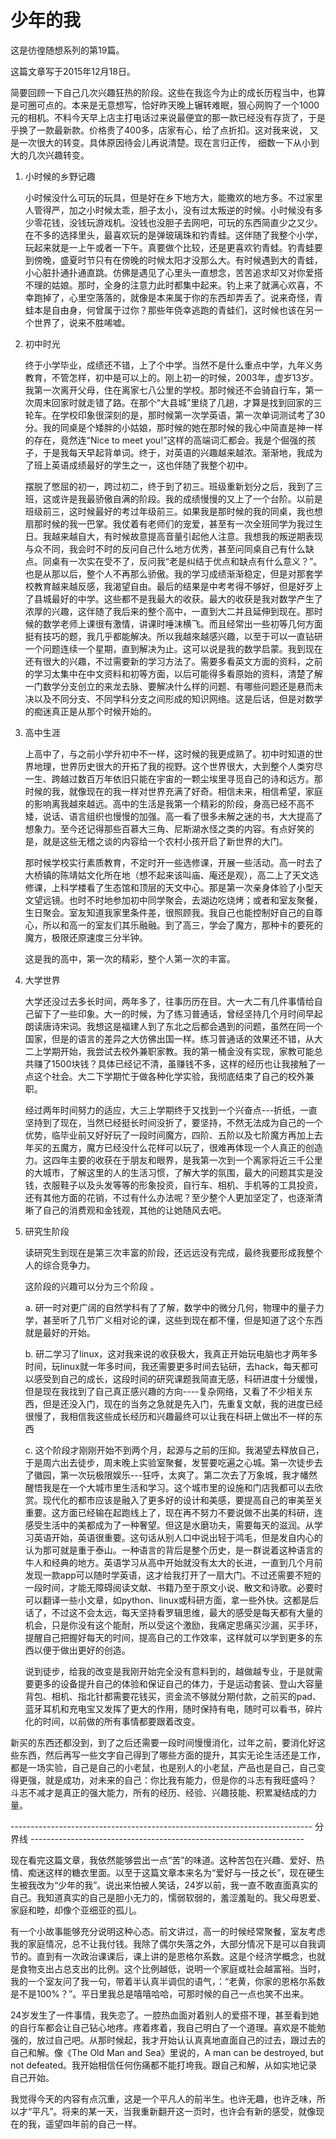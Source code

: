 # 少年的我

这是彷徨随想系列的第19篇。



这篇文章写于2015年12月18日。



​	简要回顾一下自己几次兴趣狂热的阶段。这些在我迄今为止的成长历程当中，也算是可圈可点的。本来是无意想写，恰好昨天晚上辗转难眠，狠心网购了一个1000元的相机。不料今天早上店主打电话过来说最便宜的那一款已经没有存货了，于是乎换了一款最新款。价格贵了400多，店家有心，给了点折扣。这对我来说， 又是一次很大的转变。具体原因待会儿再说清楚。现在言归正传， 细数一下从小到大的几次兴趣转变。



1. 小时候的乡野记趣

   ​	小时候没什么可玩的玩具，但是好在乡下地方大，能撒欢的地方多。不过家里人管得严，加之小时候太乖，胆子太小，没有过太叛逆的时候。小时候没有多少零花钱，没钱玩游戏机。没钱也没胆子去网吧，可玩的东西简直少之又少。 在不多的选择里头，最喜欢玩的是弹玻璃珠和钓青蛙。这伴随了我整个小学，玩起来就是一上午或者一下午。真要做个比较，还是更喜欢钓青蛙。钓青蛙要到傍晚，盛夏时节只有在傍晚的时候太阳才没那么大。有时候遇到大的青蛙，小心脏扑通扑通直跳。仿佛是遇见了心里头一直想念，苦苦追求却又对你爱搭不理的姑娘。那时，全身的注意力此时都集中起来。钓上来了就满心欢喜，不幸跑掉了，心里空落落的，就像是本来属于你的东西却弄丢了。说来奇怪，青蛙本是自由身，何曾属于过你？那些年侥幸逃跑的青蛙们，这时候也该在另一个世界了，说来不胜唏嘘。 

   

2. 初中时光

   ​	终于小学毕业，成绩还不错，上了个中学。当然不是什么重点中学，九年义务教育，不管怎样，初中是可以上的。刚上初一的时候，2003年，虚岁13岁。我第一次离开父母，住在离家七八公里的学校。那时候还不会骑自行车，第一次周末回家时就走错了路。在那个“大县城”里绕了几趟，才算是找到回家的三轮车。在学校印象很深刻的是，那时候第一次学英语，第一次单词测试考了30分。我的同桌是个矮胖的小姑娘，那时候的她在那时候的我心中简直是神一样的存在，竟然连“Nice to meet you!”这样的高端词汇都会。我是个倔强的孩子，于是我每天早起背单词。终于，对英语的兴趣越来越浓。渐渐地，我成为了班上英语成绩最好的学生之一，这也伴随了我整个初中。 

   

   ​	摆脱了憋屈的初一，跨过初二，终于到了初三。班级重新划分之后，我到了三班，这或许是我最骄傲自满的阶段。我的成绩慢慢的又上了一个台阶。以前是班级前三，这时候最好的考过年级前三。如果我是那时候的我的同桌，我也想扇那时候的我一巴掌。我仗着有老师们的宠爱，甚至有一次全班同学为我过生日。我越来越自大，有时候故意提高音量引起他人注意。我想我的叛逆期表现与众不同，我会时不时的反问自己什么地方优秀，甚至问同桌自己有什么缺点。同桌有一次实在受不了，反问我“老是纠结于优点和缺点有什么意义？”。也是从那以后，整个人不再那么骄傲。我的学习成绩渐渐稳定，但是对那套学校教育越来越反感，我渴望自由。最后的结果是中考考得不够好，但是好歹上了县城最好的中学。这些都不是我最大的收获。最大的收获是我对数学产生了浓厚的兴趣，这伴随了我后来的整个高中，一直到大二并且延伸到现在。那时候的数学老师上课很有激情，讲课时唾沫横飞。而且经常出一些初等几何方面挺有技巧的题，我几乎都能解决。所以我越來越感兴趣，以至于可以一直钻研一个问题连续一个星期，直到解决为止。这可以说是我的数学启蒙。我到现在还有很大的兴趣，不过需要新的学习方法了。需要多看英文方面的资料，之前的学习太集中在中文资料和初等方面，以后可能得多看原始的资料，清楚了解一门数学分支创立的来龙去脉、要解决什么样的问题、有哪些问题还是悬而未决以及不同分支、不同学科分支之间形成的知识网络。这是后话，但是对数学的痴迷真正是从那个时候开始的。

   

3. 高中生涯

   ​	上高中了，与之前小学升初中不一样，这时候的我更成熟了。初中时知道的世界地理，世界历史很大的开拓了我的视野。这个世界很大，大到整个人类穷尽一生、跨越过数百万年依旧只能在宇宙的一颗尘埃里寻觅自己的诗和远方。那时候的我，就像现在的我一样对世界充满了好奇。相信未来，相信希望，家庭的影响离我越來越远。高中的生活是我第一个精彩的阶段，身高已经不高不矮，说话、语言组织也慢慢的加强。高一看了很多未解之迷的书，大大提高了想象力。至今还记得那些百慕大三角、尼斯湖水怪之类的内容。有点好笑的是，就是这些无稽之谈的内容给一个农村小孩开启了新世界的大门。

   

   ​	那时候学校实行素质教育，不定时开一些选修课，开展一些活动。高一时去了大桥镇的陈靖姑文化所在地（想不起来该叫庙、庵还是观），高二上了天文选修课，上科学楼看了生态馆和顶层的天文中心。那是第一次亲身体验了小型天文望远镜。也时不时地参加初中同学聚会，去湖边吃烧烤；或者和室友聚餐，生日聚会。室友知道我家里条件差，很照顾我。我自己也能控制好自己的自尊心，所以和高一的室友们其乐融融。到了高三，学会了魔方，那种卡的要死的魔方，极限还原速度三分半钟。

   

   这是我的高中，第一次的精彩，整个人第一次的丰富。

   

4. 大学世界

   ​	大学还没过去多长时间，两年多了，往事历历在目。大一大二有几件事情给自己留下了一些印象。大一的时候，为了练习普通话，曾经坚持几个月时间早起朗读唐诗宋词。我想这是福建人到了东北之后都会遇到的问题，虽然在同一个国家，但是的语言的差异之大仿佛出国一样。练习普通话的效果还不错，从大二上学期开始，我尝试去校外兼职家教。我的第一桶金没有实现，家教可能总共赚了1500块钱？具体已经记不清，虽赚钱不多，这样的经历也让我接触了一点这个社会。大二下学期忙于做各种化学实验，我彻底结束了自己的校外兼职。

   

   ​	经过两年时间努力的适应，大三上学期终于又找到一个兴奋点---折纸，一直坚持到了现在，当然已经挺长时间没折了，要坚持，不然无法成为自己的一个优势，临毕业前又好好玩了一段时间魔方，四阶、五阶以及七阶魔方再加上去年买的五魔方，魔方已经没什么花样可以玩了，很难再体现一个人真正的创造力。这四年主要的收获在于朋友和眼界，是我第一次到一个离家将近三千公里的大城市，了解这里的人的生活习惯，了解大学的氛围，最大的问题其实是没钱，衣服鞋子以及头发等等的形象投资，自行车、相机、手机等的工具投资，还有其他方面的花销，不过有什么办法呢？至少整个人更加坚定了，也逐渐清晰了自己的消费观和金钱观，其他的让她随风去吧。 

   

5. 研究生阶段

   读研究生到现在是第三次丰富的阶段，还远远没有完成，最终我要形成我整个人的综合竞争力。

   

   这阶段的兴趣可以分为三个阶段 。

   

   a. 研一时对更广阔的自然学科有了了解，数学中的微分几何，物理中的量子力学，甚至听了几节广义相对论的课，这些到现在都不懂，但是知道了这个东西就是最好的开始。

   

   b.  研二学习了linux，这对我来说的收获极大，我真正开始玩电脑也才两年多时间，玩linux就一年多时间，我还需要更多时间去钻研，去hack，每天都可以感受到自己的成长，这段时间的研究课题我简直无感，科研进度十分缓慢，但是现在我找到了自己真正感兴趣的方向----复杂网络，又看了不少相关东西，但是还没入门，现在的当务之急就是先入门，先重复文献，我的进度已经很慢了，我相信我这些成长经历和兴趣最终可以让我在科研上做出不一样的东西 

   

   c.  这个阶段才刚刚开始不到两个月，起源与之前的压抑。我渴望去释放自己，于是周六出去徒步，周末晚上实验室聚餐，发誓要吃遍之心城。第一次徒步去了徽园，第一次玩极限娱乐---狂呼，太爽了。第二次去了万象城，我才幡然醒悟我是在一个大城市里生活和学习。这个城市里的设施和门店我都可以去欣赏。现代化的都市应该是融入了更多好的设计和美感，要提高自己的审美至关重要。这方面已经输在起跑线上了，现在再不努力不要说做不出美的科研，连感受生活中的美都成为了一种奢望。但这是水磨功夫，需要每天的滋润。从学习英语开始，英语很重要。这句话从别人口中说出轻于鸿毛，但是发自内心的认为那可就是重于泰山。一种语言的背后是整个历史，是一群说着这种语言的牛人和经典的地方。英语学习从高中开始就没有太大的长进，一直到几个月前发现一款app可以随时学英语，这才给我打开了一扇大门。不过还需要不短的一段时间，才能无障碍阅读文献、书籍乃至于原文小说、散文和诗歌。必要时可以翻译一些小文章，如python、linux或科研方面，拿一些外快。这都是后话了，不过这不会太远，每天坚持看罗辑思维，最大的感受是每天都有大量的机会，只是你没有这个能耐，所以受这个激励，我痛定思痛买沙漏，买手环，提醒自己把握好每天的时间，提高自己的工作效率，这样就可以学到更多的东西以便于做出更好的创造。 

   

      说到徒步，给我的改变是我刚开始完全没有意料到的，越做越专业，于是就需要更多的设备提升自己的体验和保证自己的体力，于是运动套装、登山大容量背包、相机、指北针都需要花钱买，资金流不够就分期付款，之前买的pad、蓝牙耳机和充电宝又发挥了更大的作用，随时保持有电，随时可以看书，碎片化的时间，以前做的所有事情都要跟着改变。

   

  新买的东西还都没到，到了之后还需要一段时间慢慢消化，过年之前，要消化好这些东西，然后再写一些文字自己得到了哪些方面的提升，其实无论生活还是工作，都是一场实验，自己是自己的小老鼠，也是别人的小老鼠，产品也是自己，自己变得更强，就是成功，对未来的自己：你比我有能力，但是你的斗志有我旺盛吗？ 斗志不减才是真正的强大能力，所有的经历、经验、兴趣技能、积累凝结成的力量。 



--------------------------------------------------------------------------- 分界线 --------------------------------------------------------------------



​	现在看完这篇文章，我依然能够尝出一点“苦”的味道。这种苦包在兴趣、爱好、热情、痴迷这样的糖衣里面。以至于这篇文章本来名为“爱好与一技之长”，现在硬生生被我改为“少年的我”。说出来怕被人笑话，24岁以前，我一直不敢直面真实的自己。我知道真实的自己是胆小无力的，懦弱软弱的，羞涩羞耻的。我父母恩爱、家庭和睦，却像个亚细亚的孤儿。



​	有一个小故事能够充分说明这种心态。前文讲过，高一的时候经常聚餐，室友考虑我的家庭情况，总不让我付钱。我除了偶尔失落之外，大部分情况下是可以自我调节的。直到有一次政治课课后，课上讲的是恩格尔系数。这是个经济学概念，也就是食物支出占总支出的比例。这个比例越低，说明一个家庭或社会越富裕。当时，我的一个室友问了我一句，带着半认真半调侃的语气，：“老黄，你家的恩格尔系数是不是100%？”。平日里我总是嘻嘻哈哈，可那时候的自己一点也笑不出来。



​	24岁发生了一件事情，我失恋了。一腔热血面对着别人的爱搭不理，甚至看到她的自行车都会让自己钻心地疼。疼着疼着，我自己明白了一个道理。喜欢是不能勉强的，放过自己吧。从那时候起，我才开始认认真真地直面自己的过去，跟过去的自己和解。像《The Old Man and Sea》里说的，A man can be destroyed, but not defeated。我开始相信任何伤痛都不能打垮我。跟自己和解，从如实地记录自己开始。



​	我觉得今天的内容有点沉重，这是一个平凡人的前半生。也许无趣，也许乏味，所以才“平凡”。将来的某一天，当我重新翻开这一页时，也许会有新的感受，就像现在的我，遥望四年前的自己一样。